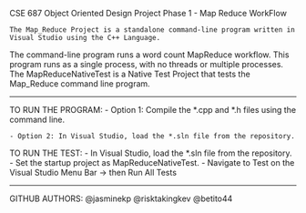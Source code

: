 CSE 687 Object Oriented Design
Project Phase 1 - Map Reduce WorkFlow


	The Map_Reduce Project is a standalone command-line program written in Visual Studio using the C++ Language.
The command-line program runs a word count MapReduce workflow. This program runs as a single process, with no threads or multiple processes.
	The MapReduceNativeTest is a Native Test Project that tests the Map_Reduce command line program.


-------------------------------------------------------------------------------
TO RUN THE PROGRAM:
	- Option 1: Compile the *.cpp and *.h files using the command line.  

	- Option 2: In Visual Studio, load the *.sln file from the repository.


TO RUN THE TEST:
	- In Visual Studio, load the *.sln file from the repository. 
	- Set the startup project as MapReduceNativeTest.
	- Navigate to Test on the Visual Studio Menu Bar -> then Run All Tests


-------------------------------------------------------------------------------
GITHUB AUTHORS:
@jasminekp
@risktakingkev
@betito44